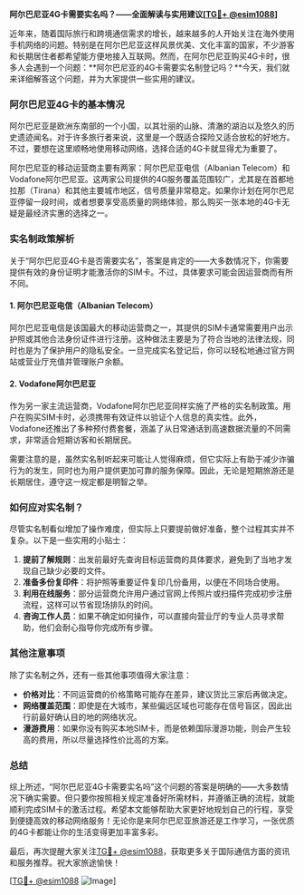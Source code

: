 **阿尔巴尼亚4G卡需要实名吗？——全面解读与实用建议[[TG💪+ @esim1088](https://t.me/s/esim1088)]**

近年来，随着国际旅行和跨境通信需求的增长，越来越多的人开始关注在海外使用手机网络的问题。特别是在阿尔巴尼亚这样风景优美、文化丰富的国家，不少游客和长期居住者都希望能方便地接入互联网。然而，在阿尔巴尼亚购买4G卡时，很多人会遇到一个问题：**阿尔巴尼亚的4G卡需要实名制登记吗？**今天，我们就来详细解答这个问题，并为大家提供一些实用的建议。

### 阿尔巴尼亚4G卡的基本情况

阿尔巴尼亚是欧洲东南部的一个小国，以其壮丽的山脉、清澈的湖泊以及悠久的历史遗迹闻名。对于许多旅行者来说，这里是一个既适合探险又适合放松的好地方。不过，要想在这里顺畅地使用移动网络，选择合适的4G卡就显得尤为重要了。

阿尔巴尼亚的移动运营商主要有两家：阿尔巴尼亚电信（Albanian Telecom）和Vodafone阿尔巴尼亚。这两家公司提供的4G服务覆盖范围较广，尤其是在首都地拉那（Tirana）和其他主要城市地区，信号质量非常稳定。如果你计划在阿尔巴尼亚停留一段时间，或者想要享受高质量的网络体验，那么购买一张本地的4G卡无疑是最经济实惠的选择之一。

### 实名制政策解析

关于“阿尔巴尼亚4G卡是否需要实名”，答案是肯定的——大多数情况下，你需要提供有效的身份证明才能激活你的SIM卡。不过，具体要求可能会因运营商而有所不同。

#### 1. **阿尔巴尼亚电信（Albanian Telecom）**
阿尔巴尼亚电信是该国最大的移动运营商之一，其提供的SIM卡通常需要用户出示护照或其他合法身份证件进行注册。这种做法主要是为了符合当地的法律法规，同时也是为了保护用户的隐私安全。一旦完成实名登记后，你可以轻松地通过官方网站或营业厅充值并管理账户余额。

#### 2. **Vodafone阿尔巴尼亚**
作为另一家主流运营商，Vodafone阿尔巴尼亚同样实施了严格的实名制政策。用户在购买SIM卡时，必须携带有效证件以验证个人信息的真实性。此外，Vodafone还推出了多种预付费套餐，涵盖了从日常通话到高速数据流量的不同需求，非常适合短期访客和长期居民。

需要注意的是，虽然实名制听起来可能让人觉得麻烦，但它实际上有助于减少诈骗行为的发生，同时也为用户提供更加可靠的服务保障。因此，无论是短期旅游还是长期居住，遵守这一规定都是明智之举。

### 如何应对实名制？

尽管实名制看似增加了操作难度，但实际上只要提前做好准备，整个过程其实并不复杂。以下是一些实用的小贴士：

1. **提前了解规则**：出发前最好先查询目标运营商的具体要求，避免到了当地才发现自己缺少必要的文件。
2. **准备多份复印件**：将护照等重要证件复印几份备用，以便在不同场合使用。
3. **利用在线服务**：部分运营商允许用户通过官网上传照片或扫描件完成初步注册流程，这样可以节省现场排队的时间。
4. **咨询工作人员**：如果不确定如何操作，可以直接向营业厅的专业人员寻求帮助，他们会耐心指导你完成所有步骤。

### 其他注意事项

除了实名制之外，还有一些其他事项值得大家注意：

- **价格对比**：不同运营商的价格策略可能存在差异，建议货比三家后再做决定。
- **网络覆盖范围**：即使是在大城市，某些偏远区域也可能存在信号盲区，因此出行前最好确认目的地的网络状况。
- **漫游费用**：如果你没有购买本地SIM卡，而是依赖国际漫游功能，则会产生较高的费用，所以尽量选择性价比高的方案。

### 总结

综上所述，“阿尔巴尼亚4G卡需要实名吗”这个问题的答案是明确的——大多数情况下确实需要。但只要你按照相关规定准备好所需材料，并遵循正确的流程，就能顺利完成SIM卡的激活过程。希望本文能够帮助大家更好地规划自己的行程，享受到便捷高效的移动网络服务！无论你是来阿尔巴尼亚旅游还是工作学习，一张优质的4G卡都能让你的生活变得更加丰富多彩。

最后，再次提醒大家关注[TG💪+ @esim1088](https://t.me/s/esim1088)，获取更多关于国际通信方面的资讯和服务推荐。祝大家旅途愉快！

[[TG💪+ @esim1088](https://t.me/s/esim1088) ![Image](https://i.postimg.cc/4NQfJmqS/Snipaste-2025-05-13-00-14-12.png)]
